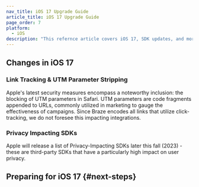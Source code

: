 ```yaml
---
nav_title: iOS 17 Upgrade Guide
article_title: iOS 17 Upgrade Guide
page_order: 7
platform: 
  - iOS
description: "This refernce article covers iOS 17, SDK updates, and more."
---
```


## Changes in iOS 17

### Link Tracking & UTM Parameter Stripping

Apple's latest security measures encompass a noteworthy inclusion: the blocking of UTM parameters in Safari. UTM parameters are code fragments appended to URLs, commonly utilized in marketing to gauge the effectiveness of campaigns. Since Braze encodes all links that utilize click-tracking, we do not foresee this impacting integrations. 

### Privacy Impacting SDKs

Apple will release a list of Privacy-Impacting SDKs later this fall (2023) - these are third-party SDKs that have a particularly high impact on user privacy.

## Preparing for iOS 17 {#next-steps}
